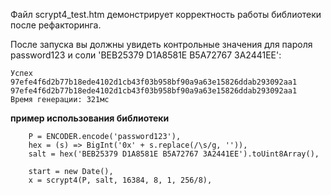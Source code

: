 Файл scrypt4_test.htm демонстрирует корректность работы библиотеки после рефакторинга.

После запуска вы должны увидеть контрольные значения для пароля password123 и соли 'BEB25379 D1A8581E B5A72767 3A2441EE':

```
Успех
97efe4f6d2b77b18ede4102d1cb43f03b958bf90a9a63e15826ddab293092aa1
97efe4f6d2b77b18ede4102d1cb43f03b958bf90a9a63e15826ddab293092aa1
Время генерации: 321мс
```

**пример использования библиотеки**
```
	P = ENCODER.encode('password123'),
	hex = (s) => BigInt('0x' + s.replace(/\s/g, '')),
	salt = hex('BEB25379 D1A8581E B5A72767 3A2441EE').toUint8Array(),
	
	start = new Date(),	
	x = scrypt4(P, salt, 16384, 8, 1, 256/8),
```
